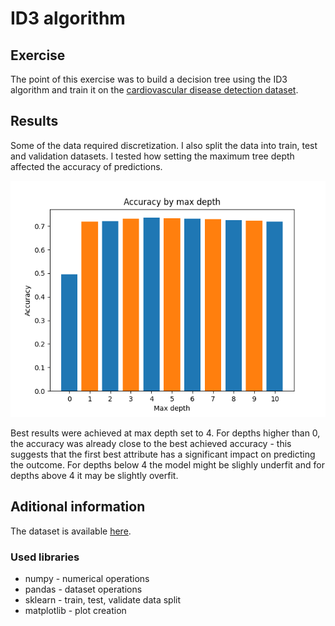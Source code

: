 # ID3 algorithm
## Exercise
The point of this exercise was to build a decision tree
using the ID3 algorithm and train it on the [cardiovascular disease detection dataset](https://www.kaggle.com/datasets/bhadaneeraj/cardio-vascular-disease-detection).

## Results
Some of the data required discretization. I also split the data
into train, test and validation datasets.
I tested how setting the maximum tree depth affected the
accuracy of predictions.

![results](plots/acc_depth.png)

Best results were achieved at max depth set to 4.
For depths higher than 0, the accuracy was already close to
the best achieved accuracy - this suggests that the first best
attribute has a significant impact on predicting the outcome.
For depths below 4 the model might be slighly underfit and for depths
above 4 it may be slightly overfit.

## Aditional information
The dataset is available [here](https://www.kaggle.com/datasets/bhadaneeraj/cardio-vascular-disease-detection).

### Used libraries
- numpy - numerical operations
- pandas - dataset operations
- sklearn - train, test, validate data split
- matplotlib - plot creation